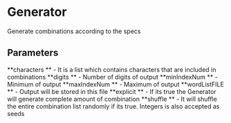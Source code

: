 # Generator
Generate combinations according to the specs

## Parameters
**characters ** - It is a list which contains characters that are included in combinations
**digits ** - Number of digits of output
**minIndexNum ** - Minimum of output
**maxIndexNum ** - Maximum of output
**wordListFILE ** - Output will be stored in this file
**explicit ** - If its true the Generator will generate complete amount of combination
**shuffle ** - It will shuffle the entire combination list randomly if its true. Integers is also accepted as seeds

